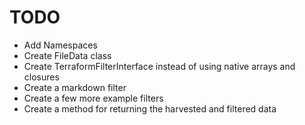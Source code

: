 TODO
=============
* Add Namespaces
* Create FileData class
* Create TerraformFilterInterface instead of using native arrays and closures
* Create a markdown filter
* Create a few more example filters
* Create a method for returning the harvested and filtered data
